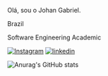Olá, sou o Johan Gabriel.

Brazil 

Software Engineering Academic
<div>

 [![Instagram](https://img.shields.io/badge/Instagram-E4405F?style=for-the-badge&logo=instagram&logoColor=white)](https://www.instagram.com/johan_gabriel81?igsh=MTdvY2o5eWZlczR3ag%3D%3D&utm_source=qr) 
[![linkedin](https://img.shields.io/badge/LinkedIn-0077B5?style=for-the-badge&logo=linkedin&logoColor=white)](https://www.linkedin.com/in/johan-gabriel-da-silva-dos-santos-59aa21241) 

![Anurag's GitHub stats](https://github-readme-stats.vercel.app/api?username=johagabriel2024&show_icons=true&theme=radical)
</div>
